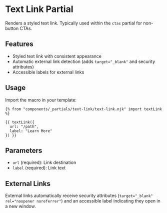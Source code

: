 # Text Link Partial

Renders a styled text link. Typically used within the `ctas` partial for non-button CTAs.

## Features

- Styled text link with consistent appearance
- Automatic external link detection (adds `target="_blank"` and security attributes)
- Accessible labels for external links

## Usage

Import the macro in your template:

```njk
{% from "components/_partials/text-link/text-link.njk" import textLink %}

{{ textLink({
  url: "/path",
  label: "Learn More"
}) }}
```

## Parameters

- `url` (required): Link destination
- `label` (required): Link text

## External Links

External links automatically receive security attributes (`target="_blank" rel="noopener noreferrer"`) and an accessible label indicating they open in a new window.
